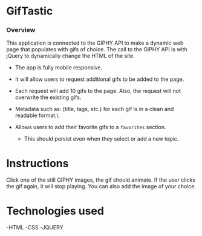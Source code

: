 # GifTastic

### Overview

This application is connected to the GIPHY API to make a dynamic web page that populates with gifs of choice. The call to the GIPHY API is with jQuery to dynamically change the HTML of the site.

- The app is fully mobile responsive.

- It will allow users to request additional gifs to be added to the page.

- Each request will add 10 gifs to the page. Also, the request will not overwrite the existing gifs.

- Metadata such as: (title, tags, etc.) for each gif is in a clean and readable format.\

- Allows users to add their favorite gifs to a `favorites` section.
  - This should persist even when they select or add a new topic.

# Instructions

Click one of the still GIPHY images, the gif should animate. If the user clicks the gif again, it will stop playing. You can also add the image of your choice.

# Technologies used

-HTML
-CSS
-JQUERY

